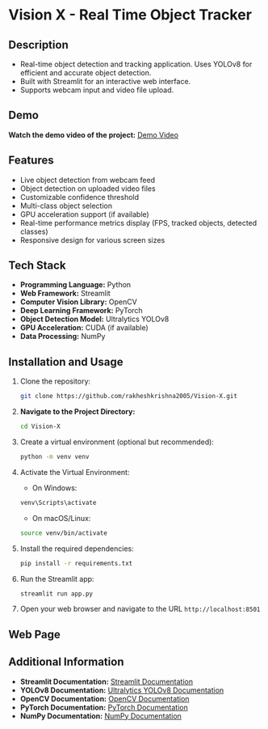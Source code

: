 # Vision X - Real Time Object Tracker

## Description

- Real-time object detection and tracking application. Uses YOLOv8 for efficient and accurate object detection.
- Built with Streamlit for an interactive web interface.
- Supports webcam input and video file upload.

## Demo

**Watch the demo video of the project:** [Demo Video](https://drive.google.com/file/d/1HYMSpNCDvfNKre6_LChZdRX6dNvlyOFL/view?usp=sharing)

## Features

- Live object detection from webcam feed
- Object detection on uploaded video files
- Customizable confidence threshold
- Multi-class object selection
- GPU acceleration support (if available)
- Real-time performance metrics display (FPS, tracked objects, detected classes)
- Responsive design for various screen sizes

## Tech Stack
- **Programming Language:** Python
- **Web Framework:** Streamlit
- **Computer Vision Library:** OpenCV
- **Deep Learning Framework:** PyTorch
- **Object Detection Model:** Ultralytics YOLOv8
- **GPU Acceleration:** CUDA (if available)
- **Data Processing:** NumPy

## Installation and Usage

1. Clone the repository:
   ```bash
   git clone https://github.com/rakheshkrishna2005/Vision-X.git
   ```

2. **Navigate to the Project Directory:**
   ```bash
   cd Vision-X
   ```
   
3. Create a virtual environment (optional but recommended):
   ```bash
   python -m venv venv
   ```

4. Activate the Virtual Environment:
   - On Windows:
   ```bash
   venv\Scripts\activate
   ```
   - On macOS/Linux:
   ```bash
   source venv/bin/activate
   ```

5. Install the required dependencies:
   ```bash
   pip install -r requirements.txt
   ```

6. Run the Streamlit app:
   ```bash
   streamlit run app.py
   ```

7. Open your web browser and navigate to the URL `http://localhost:8501`

## Web Page


## Additional Information
- **Streamlit Documentation:** [Streamlit Documentation](https://docs.streamlit.io/)
- **YOLOv8 Documentation:** [Ultralytics YOLOv8 Documentation](https://docs.ultralytics.com/)
- **OpenCV Documentation:** [OpenCV Documentation](https://docs.opencv.org/)
- **PyTorch Documentation:** [PyTorch Documentation](https://pytorch.org/docs/)
- **NumPy Documentation:** [NumPy Documentation](https://numpy.org/doc/stable/)

